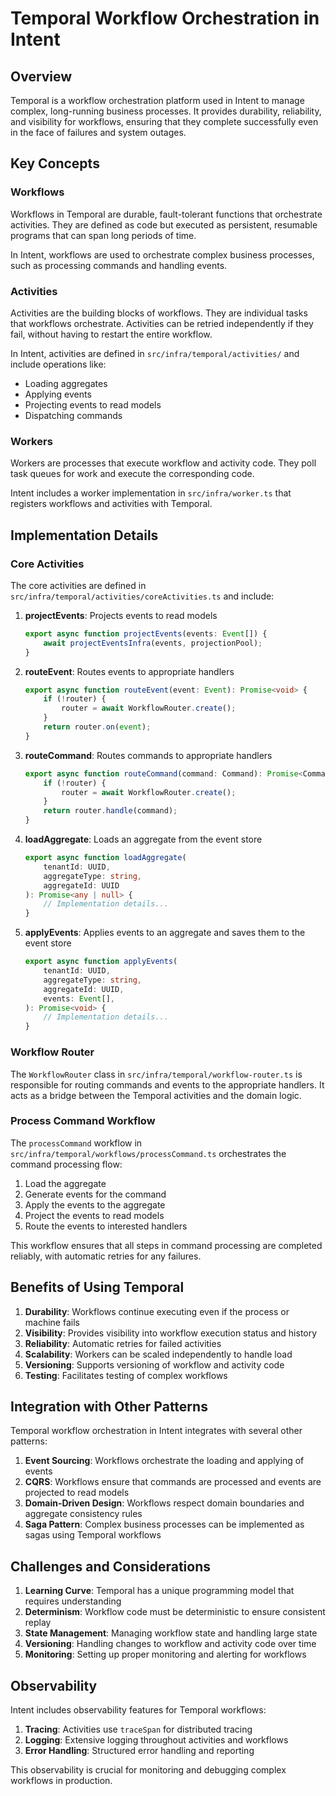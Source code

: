 # Temporal Workflow Orchestration in Intent

## Overview

Temporal is a workflow orchestration platform used in Intent to manage complex, long-running business processes. It provides durability, reliability, and visibility for workflows, ensuring that they complete successfully even in the face of failures and system outages.

## Key Concepts

### Workflows

Workflows in Temporal are durable, fault-tolerant functions that orchestrate activities. They are defined as code but executed as persistent, resumable programs that can span long periods of time.

In Intent, workflows are used to orchestrate complex business processes, such as processing commands and handling events.

### Activities

Activities are the building blocks of workflows. They are individual tasks that workflows orchestrate. Activities can be retried independently if they fail, without having to restart the entire workflow.

In Intent, activities are defined in `src/infra/temporal/activities/` and include operations like:
- Loading aggregates
- Applying events
- Projecting events to read models
- Dispatching commands

### Workers

Workers are processes that execute workflow and activity code. They poll task queues for work and execute the corresponding code.

Intent includes a worker implementation in `src/infra/worker.ts` that registers workflows and activities with Temporal.

## Implementation Details

### Core Activities

The core activities are defined in `src/infra/temporal/activities/coreActivities.ts` and include:

1. **projectEvents**: Projects events to read models
   ```typescript
   export async function projectEvents(events: Event[]) {
       await projectEventsInfra(events, projectionPool);
   }
   ```

2. **routeEvent**: Routes events to appropriate handlers
   ```typescript
   export async function routeEvent(event: Event): Promise<void> {
       if (!router) {
           router = await WorkflowRouter.create();
       }
       return router.on(event);
   }
   ```

3. **routeCommand**: Routes commands to appropriate handlers
   ```typescript
   export async function routeCommand(command: Command): Promise<CommandResult> {
       if (!router) {
           router = await WorkflowRouter.create();
       }
       return router.handle(command);
   }
   ```

4. **loadAggregate**: Loads an aggregate from the event store
   ```typescript
   export async function loadAggregate(
       tenantId: UUID,
       aggregateType: string,
       aggregateId: UUID
   ): Promise<any | null> {
       // Implementation details...
   }
   ```

5. **applyEvents**: Applies events to an aggregate and saves them to the event store
   ```typescript
   export async function applyEvents(
       tenantId: UUID,
       aggregateType: string,
       aggregateId: UUID,
       events: Event[],
   ): Promise<void> {
       // Implementation details...
   }
   ```

### Workflow Router

The `WorkflowRouter` class in `src/infra/temporal/workflow-router.ts` is responsible for routing commands and events to the appropriate handlers. It acts as a bridge between the Temporal activities and the domain logic.

### Process Command Workflow

The `processCommand` workflow in `src/infra/temporal/workflows/processCommand.ts` orchestrates the command processing flow:

1. Load the aggregate
2. Generate events for the command
3. Apply the events to the aggregate
4. Project the events to read models
5. Route the events to interested handlers

This workflow ensures that all steps in command processing are completed reliably, with automatic retries for any failures.

## Benefits of Using Temporal

1. **Durability**: Workflows continue executing even if the process or machine fails
2. **Visibility**: Provides visibility into workflow execution status and history
3. **Reliability**: Automatic retries for failed activities
4. **Scalability**: Workers can be scaled independently to handle load
5. **Versioning**: Supports versioning of workflow and activity code
6. **Testing**: Facilitates testing of complex workflows

## Integration with Other Patterns

Temporal workflow orchestration in Intent integrates with several other patterns:

1. **Event Sourcing**: Workflows orchestrate the loading and applying of events
2. **CQRS**: Workflows ensure that commands are processed and events are projected to read models
3. **Domain-Driven Design**: Workflows respect domain boundaries and aggregate consistency rules
4. **Saga Pattern**: Complex business processes can be implemented as sagas using Temporal workflows

## Challenges and Considerations

1. **Learning Curve**: Temporal has a unique programming model that requires understanding
2. **Determinism**: Workflow code must be deterministic to ensure consistent replay
3. **State Management**: Managing workflow state and handling large state
4. **Versioning**: Handling changes to workflow and activity code over time
5. **Monitoring**: Setting up proper monitoring and alerting for workflows

## Observability

Intent includes observability features for Temporal workflows:

1. **Tracing**: Activities use `traceSpan` for distributed tracing
2. **Logging**: Extensive logging throughout activities and workflows
3. **Error Handling**: Structured error handling and reporting

This observability is crucial for monitoring and debugging complex workflows in production.
